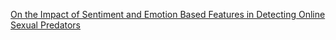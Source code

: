[On the Impact of Sentiment and Emotion Based Features in Detecting Online Sexual Predators](http://aclweb.org/anthology//W/W12/W12-3717.pdf)
